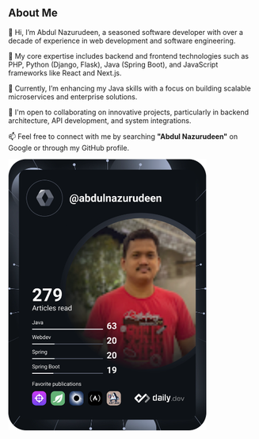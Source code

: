 ## About Me

👋 Hi, I’m Abdul Nazurudeen, a seasoned software developer with over a decade of experience in web development and software engineering.  

👀 My core expertise includes backend and frontend technologies such as PHP, Python (Django, Flask), Java (Spring Boot), and JavaScript frameworks like React and Next.js.  

🌱 Currently, I’m enhancing my Java skills with a focus on building scalable microservices and enterprise solutions.  

💼 I'm open to collaborating on innovative projects, particularly in backend architecture, API development, and system integrations.  

📫 Feel free to connect with me by searching **"Abdul Nazurudeen"** on Google or through my GitHub profile.  


<!---
abdulnazurudeen/abdulnazurudeen is a ✨ special ✨ repository because its `README.md` (this file) appears on your GitHub profile.
You can click the Preview link to take a look at your changes.
--->
<a href="https://app.daily.dev/abdulnazurudeen"><img src="https://github.com/abdulnazurudeen/abdulnazurudeen/blob/main/devcard.svg" width="400" alt="Abdul Nazurudeen's Dev Card"/></a>

